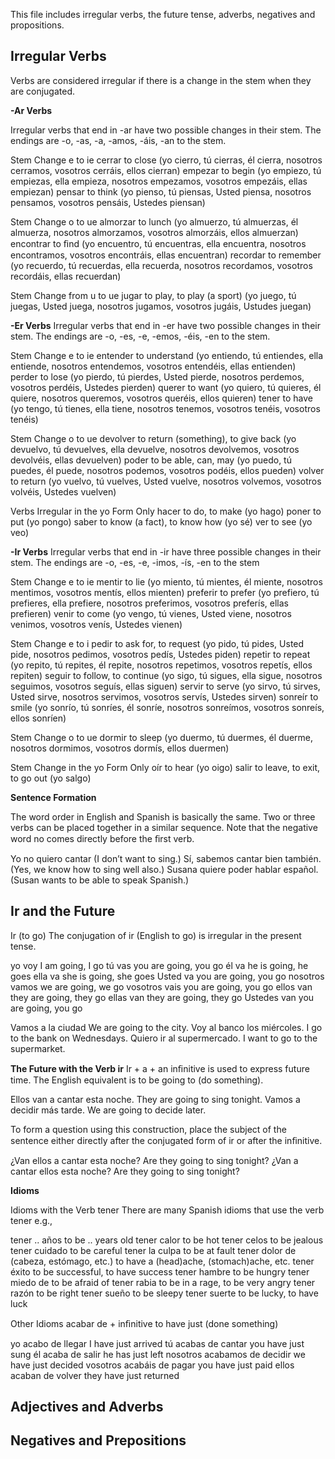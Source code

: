 This file includes irregular verbs, the future tense, adverbs, negatives and propositions.

## Irregular Verbs

Verbs are considered irregular if there is a change in the stem when they are conjugated.

**-Ar Verbs**

Irregular verbs that end in -ar have two possible changes in their stem. The endings are -o, -as, -a, -amos, -áis, -an to the stem.

Stem Change e to ie
cerrar to close (yo cierro, tú cierras, él cierra, nosotros cerramos, vosotros cerráis, ellos cierran)
empezar to begin (yo empiezo, tú empiezas, ella empieza, nosotros empezamos, vosotros empezáis, ellas empiezan)
pensar to think (yo pienso, tú piensas, Usted piensa, nosotros pensamos, vosotros pensáis, Ustedes piensan)

Stem Change o to ue
almorzar to lunch (yo almuerzo, tú almuerzas, él almuerza, nosotros almorzamos, vosotros almorzáis, ellos almuerzan)
encontrar to ﬁnd (yo encuentro, tú encuentras, ella encuentra, nosotros encontramos, vosotros encontráis, ellas encuentran)
recordar to remember (yo recuerdo, tú recuerdas, ella recuerda, nosotros recordamos, vosotros recordáis, ellas recuerdan)

Stem Change from u to ue
jugar to play, to play (a sport) (yo juego, tú juegas, Usted juega, nosotros jugamos, vosotros jugáis, Ustudes juegan)

**-Er Verbs**
Irregular verbs that end in -er have two possible changes in their stem. The endings are -o, -es, -e, -emos, -éis, -en to the stem.

Stem Change e to ie
entender to understand (yo entiendo, tú entiendes, ella entiende, nosotros entendemos, vosotros entendéis, ellas entienden)
perder to lose (yo pierdo, tú pierdes, Usted pierde, nosotros perdemos, vosotros perdéis, Ustedes pierden)
querer to want (yo quiero, tú quieres, él quiere, nosotros queremos, vosotros queréis, ellos quieren)
tener to have (yo tengo, tú tienes, ella tiene, nosotros tenemos, vosotros tenéis, vosotros tenéis)

Stem Change o to ue
devolver to return (something), to give back (yo devuelvo, tú devuelves, ella devuelve, nosotros devolvemos, vosotros devolvéis, ellas devuelven)
poder to be able, can, may (yo puedo, tú puedes, él puede, nosotros podemos, vosotros podéis, ellos pueden)
volver to return (yo vuelvo, tú vuelves, Usted vuelve, nosotros volvemos, vosotros volvéis, Ustedes vuelven)

Verbs Irregular in the yo Form Only
hacer to do, to make (yo hago)
poner to put (yo pongo)
saber to know (a fact), to know how (yo sé)
ver to see (yo veo)

**-Ir Verbs**
Irregular verbs that end in -ir have three possible changes in their stem. The endings are -o, -es, -e, -imos, -ís, -en to the stem

Stem Change e to ie
mentir to lie (yo miento, tú mientes, él miente, nosotros mentimos, vosotros mentís, ellos mienten)
preferir to prefer (yo prefiero, tú prefieres, ella prefiere, nosotros preferimos, vosotros preferís, ellas prefieren)
venir to come (yo vengo, tú vienes, Usted viene, nosotros venimos, vosotros venís, Ustedes vienen)

Stem Change e to i
pedir to ask for, to request (yo pido, tú pides, Usted pide, nosotros pedimos, vosotros pedís, Ustedes piden)
repetir to repeat (yo repito, tú repites, él repite, nosotros repetimos, vosotros repetís, ellos repiten)
seguir to follow, to continue (yo sigo, tú sigues, ella sigue, nosotros seguimos, vosotros seguís, ellas siguen)
servir to serve (yo sirvo, tú sirves, Usted sirve, nosotros servimos, vosotros servís, Ustedes sirven)
sonreír to smile (yo sonrío, tú sonríes, él sonríe, nosotros sonreímos, vosotros sonreís, ellos sonríen)

Stem Change o to ue
dormir to sleep (yo duermo, tú duermes, él duerme, nosotros dormimos, vosotros dormís, ellos duermen)

Stem Change in the yo Form Only
oír to hear (yo oigo)
salir to leave, to exit, to go out (yo salgo)

**Sentence Formation**

The word order in English and Spanish is basically the same. Two or three verbs can be placed together in a similar sequence. Note that the negative word no comes directly before the ﬁrst verb.

Yo no quiero cantar (I don’t want to sing.)
Sí, sabemos cantar bien también. (Yes, we know how to sing well also.)
Susana quiere poder hablar español. (Susan wants to be able to speak Spanish.)

## Ir and the Future

Ir (to go)
The conjugation of ir (English to go) is irregular in the present tense.

yo voy	I am going, I go
tú vas	you are going, you go
él va	he is going, he goes
ella va	she is going, she goes
Usted va	you are going, you go
nosotros vamos	we are going, we go
vosotros vais	you are going, you go
ellos van	they are going, they go
ellas van	they are going, they go
Ustedes van	you are going, you go

Vamos a la ciudad	We are going to the city.
Voy al banco los miércoles.	I go to the bank on Wednesdays.
Quiero ir al supermercado.	I want to go to the supermarket.

**The Future with the Verb ir**
Ir + a + an inﬁnitive is used to express future time. The English equivalent is to be going to (do something).

Ellos van a cantar esta noche.	They are going to sing tonight.
Vamos a decidir más tarde.	We are going to decide later.

To form a question using this construction, place the subject of the sentence either directly after the conjugated form of ir or after the inﬁnitive.

¿Van ellos a cantar esta noche?	Are they going to sing tonight?
¿Van a cantar ellos esta noche?	Are they going to sing tonight?

**Idioms**

Idioms with the Verb tener
There are many Spanish idioms that use the verb tener e.g.,

tener .. años	to be .. years old
tener calor	to be hot
tener celos	to be jealous
tener cuidado	to be careful
tener la culpa	to be at fault
tener dolor de (cabeza, estómago, etc.)	to have a (head)ache, (stomach)ache, etc.
tener éxito	to be successful, to have success
tener hambre	to be hungry
tener miedo de	to be afraid of
tener rabia	to be in a rage, to be very angry
tener razón	to be right
tener sueño	to be sleepy
tener suerte	to be lucky, to have luck

Other Idioms
acabar de + inﬁnitive to have just (done something)

yo acabo de llegar	I have just arrived
tú acabas de cantar	you have just sung
él acaba de salir	he has just left
nosotros acabamos de decidir	we have just decided
vosotros acabáis de pagar	you have just paid
ellos acaban de volver	they have just returned







## Adjectives and Adverbs


## Negatives and Prepositions
